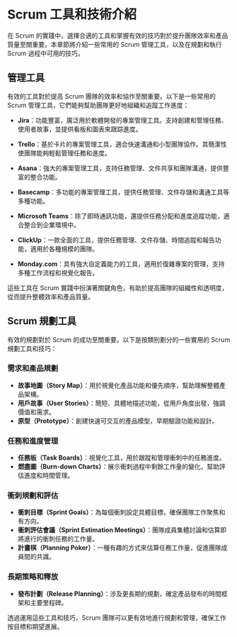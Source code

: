 
# Scrum 工具和技術介紹

在 Scrum 的實踐中，選擇合適的工具和掌握有效的技巧對於提升團隊效率和產品質量至關重要。本章節將介紹一些常用的 Scrum 管理工具，以及在規劃和執行 Scrum 過程中可用的技巧。

## 管理工具

有效的工具對於提高 Scrum 團隊的效率和協作至關重要。以下是一些常用的 Scrum 管理工具，它們能夠幫助團隊更好地組織和追蹤工作進度：

- **Jira**：功能豐富，廣泛用於軟體開發的專案管理工具。支持創建和管理任務、使用者故事，並提供看板和圖表來跟踪進度。

- **Trello**：基於卡片的專案管理工具，適合快速溝通和小型團隊協作。其簡潔性使團隊能夠輕鬆管理任務和進度。

- **Asana**：強大的專案管理工具，支持任務管理、文件共享和團隊溝通，提供豐富的整合功能。

- **Basecamp**：多功能的專案管理工具，提供任務管理、文件存儲和溝通工具等多種功能。

- **Microsoft Teams**：除了即時通訊功能，還提供任務分配和進度追蹤功能，適合整合到企業環境中。

- **ClickUp**：一款全面的工具，提供任務管理、文件存儲、時間追蹤和報告功能，適用於各種規模的團隊。

- **Monday.com**：具有強大自定義能力的工具，適用於復雜專案的管理，支持多種工作流程和視覺化報告。

這些工具在 Scrum 實踐中扮演著關鍵角色，有助於提高團隊的組織性和透明度，從而提升整體效率和產品質量。


## Scrum 規劃工具

有效的規劃對於 Scrum 的成功至關重要。以下是按類別劃分的一些實用的 Scrum 規劃工具和技巧：

### 需求和產品規劃
- **故事地圖（Story Map）**：用於視覺化產品功能和優先順序，幫助理解整體產品架構。
- **用戶故事（User Stories）**：簡短、具體地描述功能，從用戶角度出發，強調價值和需求。
- **原型（Prototype）**：創建快速可交互的產品模型，早期驗證功能和設計。

### 任務和進度管理
- **任務板（Task Boards）**：視覺化工具，用於跟蹤和管理衝刺中的任務進度。
- **燃盡圖（Burn-down Charts）**：展示衝刺過程中剩餘工作量的變化，幫助評估進度和時間管理。

### 衝刺規劃和評估
- **衝刺目標（Sprint Goals）**：為每個衝刺設定具體目標，確保團隊工作聚焦和有方向。
- **衝刺評估會議（Sprint Estimation Meetings）**：團隊成員集體討論和估算即將進行的衝刺任務的工作量。
- **計畫棋（Planning Poker）**：一種有趣的方式來估算任務工作量，促進團隊成員間的共識。

### 長期策略和釋放
- **發布計劃（Release Planning）**：涉及更長期的規劃，確定產品發布的時間框架和主要里程碑。

透過運用這些工具和技巧，Scrum 團隊可以更有效地進行規劃和管理，確保工作按目標和期望進展。
